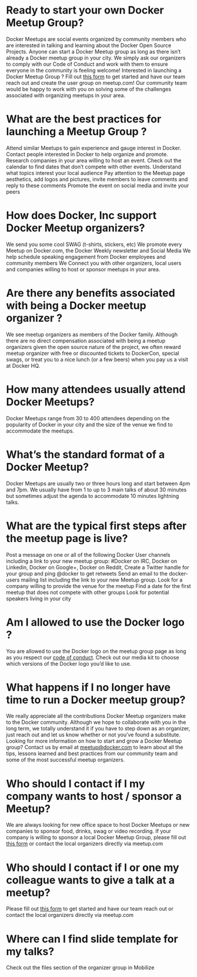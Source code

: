 # Ready to start your own Docker Meetup Group?
Docker Meetups are social events organized by community members who are interested in talking and learning about the Docker Open Source Projects. Anyone can start a Docker Meetup group as long as there isn’t already a Docker meetup group in your city. We simply ask our organizers to comply with our Code of Conduct and work with them to ensure everyone in the community is feeling welcome!
Interested in launching a Docker Meetup Group ?
Fill out [this form](https://docker.mobilize.io/entities/2371/registrations) to get started and have our team reach out and create the user group on meetup.com! Our community team would be happy to work with you on solving some of the challenges associated with organizing meetups in your area.

# What are the best practices for launching a Meetup Group ?
Attend similar Meetups to gain experience and gauge interest in Docker.
Contact people interested in Docker to help organize and promote.
Research companies in your area willing to host an event.
Check out the calendar to find dates that don’t compete with other events.
Understand what topics interest your local audience
Pay attention to the Meetup page aesthetics, add logos and pictures, invite members to leave comments and reply to these comments
Promote the event on social media and invite your peers
 

# How does Docker, Inc support Docker Meetup organizers?
We send you some cool SWAG (t-shirts, stickers, etc)
We promote every Meetup on Docker.com, the Docker Weekly newsletter and Social Media
We help schedule speaking engagement from Docker employees and community members
We Connect you with other organizers, local users and companies willing to host or sponsor meetups in your area.
 

# Are there any benefits associated with being a Docker meetup organizer ?
We see meetup organizers as members of the Docker family. Although there are no direct compensation associated with being a meetup organizers given the open source nature of the project, we often reward meetup organizer with free or discounted tickets to DockerCon, special swags, or treat you to a nice lunch (or a few beers) when you pay us a visit at Docker HQ.

# How many attendees usually attend Docker Meetups?
Docker Meetups range from 30 to 400 attendees depending on the popularity of Docker in your city and the size of the venue we find to accommodate the meetups.

# What’s the standard format of a Docker Meetup?
Docker Meetups are usually two or three hours long and start between 4pm and 7pm. We usually have from 1 to up to 3 main talks of about 30 minutes but sometimes adjust the agenda to accommodate 10 minutes lightning talks.

# What are the typical first steps after the meetup page is live?
Post a message on one or all of the following Docker User channels including a link to your new meetup group: #Docker on IRC, Docker on Linkedin, Docker on Google+, Docker on Reddit,
Create a Twitter handle for your group and ping @docker to get retweets
Send an email to the docker-users mailing list including the link to your new Meetup group.
Look for a company willing to provide the venue for the meetup
Find a date for the first meetup that does not compete with other groups
Look for potential speakers living in your city
 
# Am I allowed to use the Docker logo ?
You are allowed to use the Docker logo on the meetup group page as long as you respect our [code of conduct](https://github.com/docker/code-of-conduct). Check out our media kit to choose which versions of the Docker logo you’d like to use.

# What happens if I no longer have time to run a Docker meetup group?
We really appreciate all the contributions Docker Meetup organizers make to the Docker community. Although we hope to collaborate with you in the long term, we totally understand it if you have to step down as an organizer, just reach out and let us know whether or not you’ve found a substitute.
Looking for more information on how to start and grow a Docker Meetup group? Contact us by email at meetup@docker.com  to learn about all the tips, lessons learned and best practices from our community team and some of the most successful meetup organizers.

# Who should I contact if I my company wants to host / sponsor a Meetup?
We are always looking for new office space to host Docker Meetups or new companies to sponsor food, drinks, swag or video recording. If your company is willing to sponsor a local Docker Meetup Group, please fill out [this form](https://docker.mobilize.io/entities/2371/registrations) or contact the local organizers directly via meetup.com

# Who should I contact if I or one my colleague wants to give a talk at a meetup?
Please fill out [this form](https://docker.mobilize.io/entities/2371/registrations) to get started and have our team reach out or contact the local organizers directly via meetup.com

# Where can I find slide template for my talks?
Check out the files section of the organizer group in Mobilize
